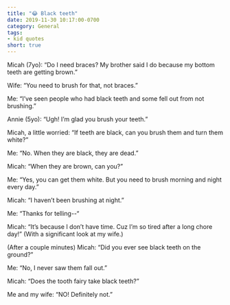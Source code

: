 ```yaml
---
title: "😂 Black teeth"
date: 2019-11-30 10:17:00-0700
category: General
tags:
- kid quotes
short: true
---
```


Micah (7yo): “Do I need braces? My brother said I do because my bottom teeth are getting brown.”

Wife: “You need to brush for that, not braces.”

Me: “I’ve seen people who had black teeth and some fell out from not brushing.”

Annie (5yo): “Ugh! I’m glad you brush your teeth.”

Micah, a little worried: “If teeth are black, can you brush them and turn them white?”

Me: “No. When they are black, they are dead.”

Micah: “When they are brown, can you?”

Me: “Yes, you can get them white. But you need to brush morning and night every day.”

Micah: “I haven’t been brushing at night.”

Me: “Thanks for telling--“

Micah: “It’s because I don’t have time. Cuz I’m so tired after a long chore day!” (With a significant look at my wife.)

(After a couple minutes) Micah: “Did you ever see black teeth on the ground?”

Me: “No, I never saw them fall out.”

Micah: “Does the tooth fairy take black teeth?”

Me and my wife: “NO! Definitely not.”
